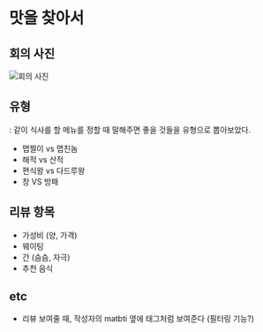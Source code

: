 # 맛을 찾아서

## 회의 사진
![회의 사진](./idea2.jpg)

## 유형
: 같이 식사를 할 메뉴를 정할 때 말해주면 좋을 것들을 유형으로 뽑아보았다.
* 맵찔이 vs 맵친놈
* 해적 vs 산적
* 편식왕 vs 다드루왕
* 창 VS 방패

## 리뷰 항목
* 가성비 (양, 가격)
* 웨이팅
* 간 (슴슴, 자극)
* 추천 음식
  
## etc
* 리뷰 보여줄 때, 작성자의 matbti 옆에 태그처럼 보여준다 (필터링 기능?)